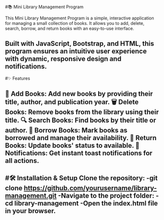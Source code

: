 #📚 Mini Library Management Program

This Mini Library Management Program is a simple, interactive application for managing a small collection of books. It allows you to add, delete, search, borrow, and return books with an easy-to-use interface.

Built with JavaScript, Bootstrap, and HTML, this program ensures an intuitive user experience with dynamic, responsive design and notifications.
---
#✨ Features

📖 Add Books: Add new books by providing their title, author, and publication year.
🗑️ Delete Books: Remove books from the library using their title.
🔍 Search Books: Find books by their title or author.
📕 Borrow Books: Mark books as borrowed and manage their availability.
📗 Return Books: Update books' status to available.
🔔 Notifications: Get instant toast notifications for all actions.
---
#🛠️ Installation & Setup
**Clone the repository:**
-git clone https://github.com/yourusername/library-management.git
-Navigate to the project folder:
-cd library-management
-Open the index.html file in your browser.
---

